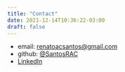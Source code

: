 ```yaml
---
title: "Contact"
date: 2021-12-14T10:36:22-03:00
draft: false
---
```


 * email: [renatoacsantos@gmail.com](mailto:renatoacsantos@gmail.com)
 * github: [@SantosRAC](https://github.com/SantosRAC/)
 * [LinkedIn](https://linkedin.com/in/renato-augusto-corrêa-dos-santos-263202132/)

